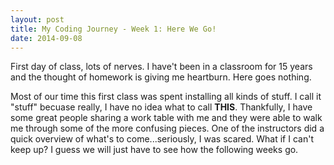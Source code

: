 ```yaml
---
layout: post
title: My Coding Journey - Week 1: Here We Go!
date: 2014-09-08
---
```

First day of class, lots of nerves. I have't been in a classroom for 15 years and the thought of homework is giving me heartburn. Here goes nothing.

Most of our time this first class was spent installing all kinds of stuff. I call it "stuff" becuase really, I have no idea what to call <strong>THIS</strong>. Thankfully, I have some great people sharing a work table with me and they were able to walk me through some of the more confusing pieces. One of the instructors did a quick overview of what's to come...seriously, I was scared. What if I can't keep up? I guess we will just have to see how the following weeks go. 

